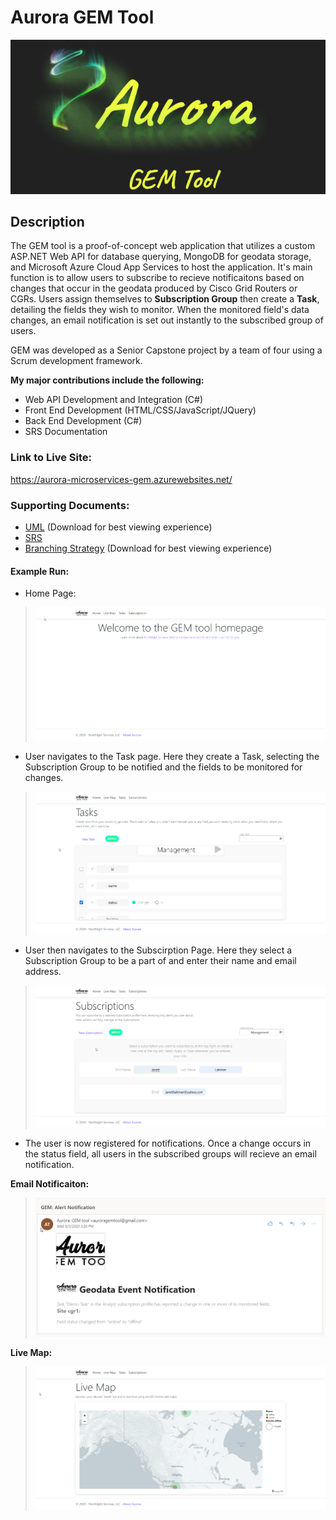# Aurora GEM Tool
![Logo](https://github.com/JerettLatimer/Aurora/blob/master/DemoImages/GEM.png)

## Description
The GEM tool is a proof-of-concept web application that utilizes a custom ASP.NET Web API for database querying, MongoDB for geodata storage, and Microsoft Azure Cloud App Services to host the application. It's main function is to allow users to subscribe to recieve notificaitons based on changes that occur in the geodata produced by Cisco Grid Routers or CGRs. Users assign themselves to **Subscription Group** then create a **Task**, detailing the fields they wish to monitor. When the monitored field's data changes, an email notification is set out instantly to the subscribed group of users.

GEM was developed as a Senior Capstone project by a team of four using a Scrum development framework.

**My major contributions include the following:** 
* Web API Development and Integration (C#)
* Front End Development (HTML/CSS/JavaScript/JQuery)
* Back End Development (C#)
* SRS Documentation

### Link to Live Site:
https://aurora-microservices-gem.azurewebsites.net/

### Supporting Documents:
* [UML](https://github.com/JerettLatimer/Aurora/blob/master/GEM%20UML.pdf) (Download for best viewing experience)
* [SRS](https://github.com/JerettLatimer/Aurora/blob/master/GEM%20SRS.pdf)
* [Branching Strategy](https://github.com/JerettLatimer/Aurora/blob/master/Branching%20Strategy.png) (Download for best viewing experience)

#### Example Run:

* Home Page:
>![HomeImage](https://github.com/JerettLatimer/Aurora/blob/master/DemoImages/HomePage.png)

* User navigates to the Task page. Here they create a Task, selecting the Subscription Group to be notified and the fields to be monitored for changes.
>![TaskImage](https://github.com/JerettLatimer/Aurora/blob/master/DemoImages/Task.png)

* User then navigates to the Subscirption Page. Here they select a Subscription Group to be a part of and enter their name and email address.
>![SubImage](https://github.com/JerettLatimer/Aurora/blob/master/DemoImages/Subscription.png)

* The user is now registered for notifications. Once a change occurs in the status field, all users in the subscribed groups will recieve an email notification.

**Email Notificaiton:**
>![Email Image](https://github.com/JerettLatimer/Aurora/blob/master/DemoImages/Email.png)

**Live Map:**
>![Email Image](https://github.com/JerettLatimer/Aurora/blob/master/DemoImages/LiveMap.png)
